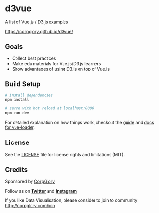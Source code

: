 # d3vue

A list of Vue.js / D3.js [examples](https://github.com/corpglory/d3vue/tree/master/src/d3-components)

https://corpglory.github.io/d3vue/

## Goals

* Collect best practices
* Make edu materials for Vue.js/D3.js learners
* Show advantages of using D3.js on top of Vue.js

## Build Setup

``` bash
# install dependencies
npm install

# serve with hot reload at localhost:8080
npm run dev

```

For detailed explanation on how things work, checkout the [guide](http://vuejs-templates.github.io/webpack/) and [docs for vue-loader](http://vuejs.github.io/vue-loader).

## License

See the [LICENSE](LICENSE.md) file for license rights and limitations (MIT).

## Credits

Sponsored by [CorpGlory](http://corpglory.com)

Follow as on [__Twitter__](http://twitter.com/corpglory) and [__Instagram__](https://www.instagram.com/corpglory/)

If you like Data Visualisation, 
please consider to join to community http://corpglory.com/join
